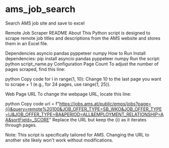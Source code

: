 # ams_job_search
Search AMS job site and save to excel 

Remote Job Scraper README
About
This Python script is designed to scrape remote job titles and descriptions from the AMS website and stores them in an Excel file.

Dependencies
asyncio
pandas
pyppeteer
numpy
How to Run
Install dependencies: pip install asyncio pandas pyppeteer numpy
Run the script: python script_name.py
Configuration
Page Count
To adjust the number of pages scraped, find this line:

python
Copy code
for i in range(1, 10):
Change 10 to the last page you want to scrape + 1 (e.g., for 24 pages, use range(1, 25)).

Web Page URL
To change the webpage URL, locate this line:

python
Copy code
url = f"https://jobs.ams.at/public/emps/jobs?page={i}&query=remote%20100&JOB_OFFER_TYPE=SB_WKO&JOB_OFFER_TYPE=IJ&JOB_OFFER_TYPE=BA&PERIOD=ALL&EMPLOYMENT_RELATIONSHIP=AA&sortField=_SCORE"
Replace the URL but keep the {i} as it iterates through pages.

Note: This script is specifically tailored for AMS. Changing the URL to another site likely won't work without modifications.
